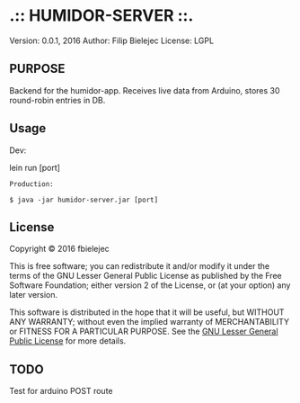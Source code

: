 .:: HUMIDOR-SERVER ::.
======================

Version: 0.0.1, 2016
Author: Filip Bielejec
License: LGPL

## PURPOSE

Backend for the humidor-app. Receives live data from Arduino, stores 30 round-robin entries in DB.

## Usage

   Dev:

   lein run [port]

    Production:

    $ java -jar humidor-server.jar [port]

## License

Copyright © 2016 fbielejec

  This is free software; you can redistribute it and/or modify
  it under the terms of the GNU Lesser General Public License as
  published by the Free Software Foundation; either version 2
  of the License, or (at your option) any later version.

   This software is distributed in the hope that it will be useful,
   but WITHOUT ANY WARRANTY; without even the implied warranty of
   MERCHANTABILITY or FITNESS FOR A PARTICULAR PURPOSE.  See the
   [GNU Lesser General Public License](http://www.gnu.org/licenses/lgpl.html) for more details.

## TODO

Test for arduino POST route 

